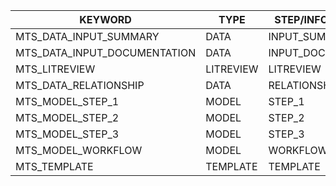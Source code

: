 | KEYWORD                       | TYPE       | STEP/INFO IDENTIFIER   |
|-------------------------------|------------|-------------------------|
| MTS_DATA_INPUT_SUMMARY        | DATA       | INPUT_SUMMARY           |
| MTS_DATA_INPUT_DOCUMENTATION  | DATA       | INPUT_DOCUMENTATION     |
| MTS_LITREVIEW                 | LITREVIEW  | LITREVIEW               |
| MTS_DATA_RELATIONSHIP         | DATA       | RELATIONSHIP            |
| MTS_MODEL_STEP_1              | MODEL      | STEP_1                  |
| MTS_MODEL_STEP_2              | MODEL      | STEP_2                  |
| MTS_MODEL_STEP_3              | MODEL      | STEP_3                  |
| MTS_MODEL_WORKFLOW            | MODEL      | WORKFLOW                |
| MTS_TEMPLATE                  | TEMPLATE   | TEMPLATE                |
